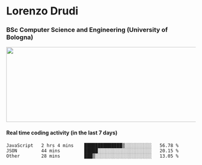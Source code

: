 # Lorenzo Drudi
### BSc Computer Science and Engineering (University of Bologna)

<img src="https://github-readme-stats.vercel.app/api?username=LorenzoDrudi&count_private=true&show_icons=true&theme=gruvbox" height=200px width=550px>

<!---Use wakatime plugins to track the coding time--->
#### Real time coding activity (in the last 7 days)
<!--START_SECTION:waka-->

```text
JavaScript   2 hrs 4 mins    ██████████████▒░░░░░░░░░░   56.78 %
JSON         44 mins         █████░░░░░░░░░░░░░░░░░░░░   20.15 %
Other        28 mins         ███▒░░░░░░░░░░░░░░░░░░░░░   13.05 %
```

<!--END_SECTION:waka-->
